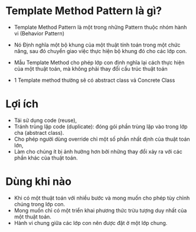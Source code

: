 # Template Method Pattern là gì?

* Template Method Pattern là một trong những Pattern thuộc nhóm hành vi (Behavior Pattern)
* Nó Định nghĩa một bộ khung của một thuật tính toán trong một chức năng, sau đó chuyển giao việc thực hiện bộ khung đó cho các lớp con. 
* Mẫu Template Method cho phép lớp con định nghĩa lại cách thực hiện của một thuật toán, 
mà không phải thay đổi cấu trúc thuật toán

* 1 Template method thường sẽ có abstract class vả Concrete Class

# Lợi ích 
* Tái sử dụng code (reuse), 
* Tránh trùng lặp code (duplicate): đóng gói phần trùng lặp vào trong lớp cha (abstract class).
* Cho phép người dùng override chỉ một số phần nhất định của thuật toán lớn, 
* Làm cho chúng ít bị ảnh hưởng hơn bởi những thay đổi xảy ra với các phần khác của thuật toán.

# Dùng khi nào
* Khi có một thuật toán với nhiều bước và mong muốn cho phép tùy chỉnh chúng trong lớp con.
* Mong muốn chỉ có một triển khai phương thức trừu tượng duy nhất của một thuật toán.
* Hành vi chung giữa các lớp con nên được đặt ở một lớp chung.